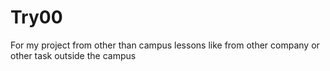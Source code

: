 # Try00
For my project from other than campus lessons like from other company or other task outside the campus
